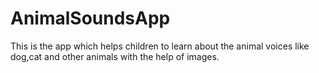 # AnimalSoundsApp
This is the app which helps children to learn about the animal voices like dog,cat and other animals with the help of images.
